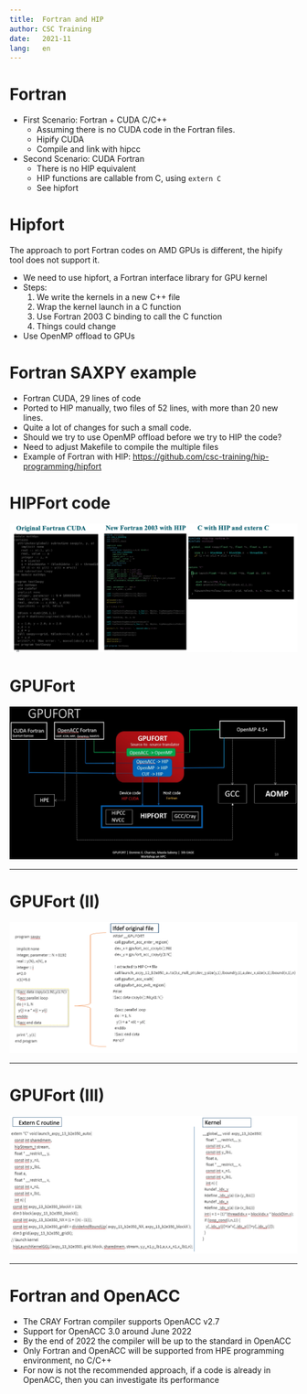 ```yaml
---
title:  Fortran and HIP
author: CSC Training
date:   2021-11
lang:   en
---
```


# Fortran

* First Scenario: Fortran + CUDA C/C++
	- Assuming there is no CUDA code in the Fortran files.
	- Hipify CUDA
	- Compile and link with hipcc
* Second Scenario: CUDA Fortran
	- There is no HIP equivalent
	- HIP functions are callable from C, using `extern C`
	- See hipfort

# Hipfort

The approach to port Fortran codes on AMD GPUs is different, the hipify tool does
not support it.

* We need to use hipfort, a Fortran interface library for GPU kernel
* Steps:
	1) We write the kernels in a new C++ file
	2) Wrap the kernel launch in a C function
	3) Use Fortran 2003 C binding to call the C function
	4) Things could change
* Use OpenMP offload to GPUs

# Fortran SAXPY example


* Fortran CUDA, 29 lines of code
* Ported to HIP manually, two files of 52 lines, with more than 20 new lines.
* Quite a lot of changes for such a small code.
* Should we try to use OpenMP offload before we try to HIP the code?
* Need to adjust Makefile to compile the multiple files
* Example of Fortran with HIP: https://github.com/csc-training/hip-programming/hipfort

# HIPFort code

![width:1200px height:15cm](../imgs/hipfort.png)

# GPUFort

![width:1200px height:15cm](../imgs/gpufort.png)

---

# GPUFort (II)
![width:1200px height:15cm](../imgs/gpufort1.png)

---
# GPUFort (III)

![width:1200px height:15cm](../imgs/gpufort2.png)

---

# Fortran and OpenACC

* The CRAY Fortran compiler supports OpenACC v2.7
* Support for OpenACC 3.0 around June 2022
* By the end of 2022 the compiler will be up  to the standard in OpenACC
* Only Fortran and OpenACC will be supported from HPE programming environment, no C/C++
* For now is not the recommended approach, if a code is already in OpenACC, then you can investigate its performance
